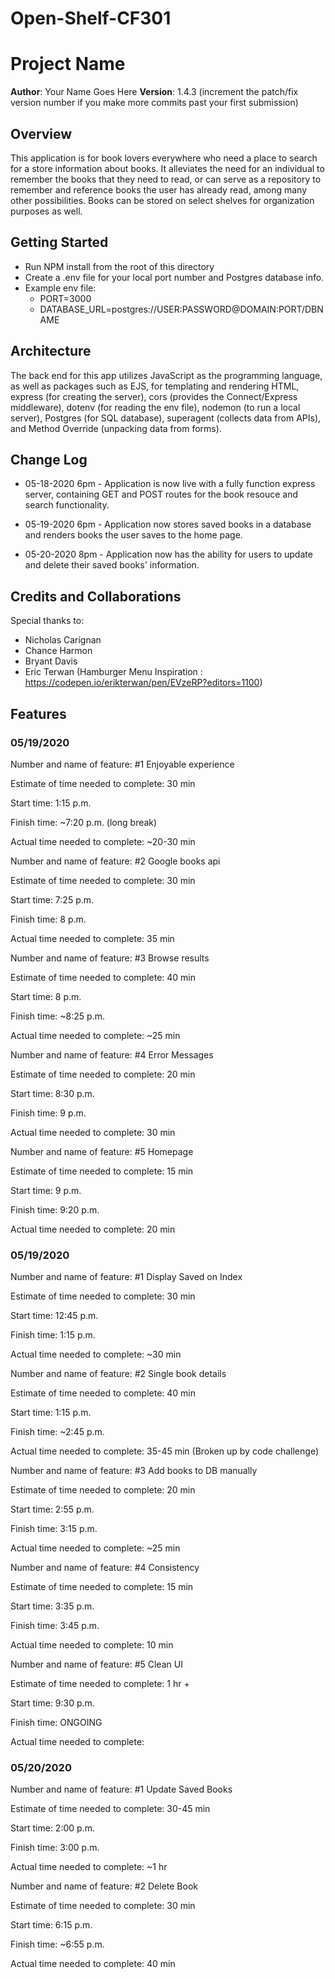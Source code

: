 # Open-Shelf-CF301

# Project Name

**Author**: Your Name Goes Here
**Version**: 1.4.3 (increment the patch/fix version number if you make more commits past your first submission)

## Overview
This application is for book lovers everywhere who need a place to search for a store information about books. It alleviates the need for an individual to remember the books that they need to read, or can serve as a repository to remember and reference books the user has already read, among many other possibilities. Books can be stored on select shelves for organization purposes as well.

## Getting Started
- Run NPM install from the root of this directory
- Create a .env file for your local port number and Postgres database info.
- Example env file:
  - PORT=3000
  - DATABASE_URL=postgres://USER:PASSWORD@DOMAIN:PORT/DBNAME

## Architecture
The back end for this app utilizes JavaScript as the programming language, as well as packages such as EJS, for templating and rendering HTML, express (for creating the server), cors (provides the Connect/Express middleware), dotenv (for reading the env file), nodemon (to run a local server), Postgres (for SQL database), superagent (collects data from APIs), and Method Override (unpacking data from forms).

## Change Log
- 05-18-2020 6pm - Application is now live with a fully function express server, containing GET and POST routes for the book resouce and search functionality.

- 05-19-2020 6pm - Application now stores saved books in a database and renders books the user saves to the home page.

- 05-20-2020 8pm - Application now has the ability for users to update and delete their saved books' information.

## Credits and Collaborations
Special thanks to:
- Nicholas Carignan
- Chance Harmon
- Bryant Davis
- Eric Terwan (Hamburger Menu Inspiration : https://codepen.io/erikterwan/pen/EVzeRP?editors=1100)


## Features
### 05/19/2020
Number and name of feature: #1 Enjoyable experience

Estimate of time needed to complete: 30 min

Start time: 1:15 p.m.

Finish time:  ~7:20 p.m. (long break)

Actual time needed to complete: ~20-30 min


Number and name of feature: #2 Google books api

Estimate of time needed to complete: 30 min

Start time: 7:25 p.m.

Finish time:  8 p.m. 

Actual time needed to complete: 35 min


Number and name of feature: #3 Browse results

Estimate of time needed to complete: 40 min

Start time: 8 p.m.

Finish time:  ~8:25 p.m.

Actual time needed to complete: ~25 min


Number and name of feature: #4 Error Messages

Estimate of time needed to complete: 20 min

Start time: 8:30 p.m.

Finish time:  9 p.m.

Actual time needed to complete: 30 min


Number and name of feature: #5 Homepage

Estimate of time needed to complete: 15 min

Start time: 9 p.m.

Finish time:  9:20 p.m.

Actual time needed to complete: 20 min


### 05/19/2020
Number and name of feature: #1 Display Saved on Index

Estimate of time needed to complete: 30 min

Start time: 12:45 p.m.

Finish time:  1:15 p.m. 

Actual time needed to complete: ~30 min


Number and name of feature: #2 Single book details

Estimate of time needed to complete: 40 min

Start time: 1:15 p.m.

Finish time:  ~2:45 p.m. 

Actual time needed to complete: 35-45 min (Broken up by code challenge)


Number and name of feature: #3 Add books to DB manually

Estimate of time needed to complete: 20 min

Start time: 2:55 p.m.

Finish time:  3:15 p.m.

Actual time needed to complete: ~25 min


Number and name of feature: #4 Consistency

Estimate of time needed to complete: 15 min

Start time: 3:35 p.m.

Finish time:  3:45 p.m.

Actual time needed to complete: 10 min


Number and name of feature: #5 Clean UI

Estimate of time needed to complete: 1 hr +

Start time: 9:30 p.m.

Finish time:  ONGOING

Actual time needed to complete: 

### 05/20/2020
Number and name of feature: #1 Update Saved Books

Estimate of time needed to complete: 30-45 min

Start time: 2:00 p.m.

Finish time:  3:00 p.m. 

Actual time needed to complete: ~1 hr


Number and name of feature: #2 Delete Book

Estimate of time needed to complete: 30 min

Start time: 6:15 p.m.

Finish time:  ~6:55 p.m. 

Actual time needed to complete: 40 min